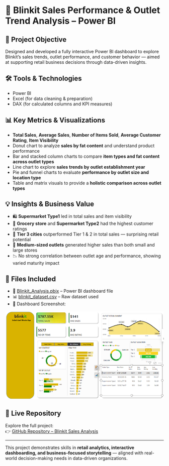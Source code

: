 # 🛒 Blinkit Sales Performance & Outlet Trend Analysis – Power BI

## 📌 Project Objective
Designed and developed a fully interactive Power BI dashboard to explore Blinkit’s sales trends, outlet performance, and customer behavior — aimed at supporting retail business decisions through data-driven insights.

## 🛠 Tools & Technologies
- Power BI  
- Excel (for data cleaning & preparation)  
- DAX (for calculated columns and KPI measures)

## 📊 Key Metrics & Visualizations
- **Total Sales**, **Average Sales**, **Number of Items Sold**, **Average Customer Rating**, **Item Visibility**
- Donut chart to analyze **sales by fat content** and understand product performance
- Bar and stacked column charts to compare **item types and fat content across outlet types**
- Line chart to explore **sales trends by outlet establishment year**
- Pie and funnel charts to evaluate **performance by outlet size and location type**
- Table and matrix visuals to provide a **holistic comparison across outlet types**

## 💡 Insights & Business Value
- 🛍️ **Supermarket Type1** led in total sales and item visibility  
- 🏪 **Grocery store** and **Supermarket Type2** had the highest customer ratings  
- 📍 **Tier 3 cities** outperformed Tier 1 & 2 in total sales — surprising retail potential  
- 🧱 **Medium-sized outlets** generated higher sales than both small and large stores  
- 📉 No strong correlation between outlet age and performance, showing varied maturity impact

## 📂 Files Included
- 📄 [Blinkit_Analysis.pbix](https://github.com/elizabethjoyceg/blinkit-powerbi-dashboard/blob/main/Blinkit%20grocery%20sales%20performance%20and%20trend%20analysis.pbix) – Power BI dashboard file  
- 📊 [blinkit_dataset.csv](https://github.com/elizabethjoyceg/blinkit-powerbi-dashboard/blob/main/BlinkIT%20Grocery%20Data.xlsx) – Raw dataset used  
- 📸 Dashboard Screenshot:

![Dashboard Preview](dashboard.png)

## 🔗 Live Repository
Explore the full project:  
👉 [GitHub Repository – Blinkit Sales Analysis](https://github.com/elizabethjoyceg/blinkit-powerbi-dashboard)

---

This project demonstrates skills in **retail analytics, interactive dashboarding, and business-focused storytelling** — aligned with real-world decision-making needs in data-driven organizations.
